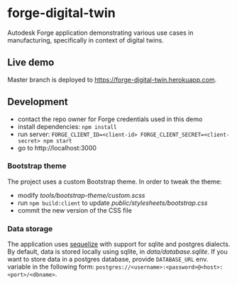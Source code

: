 # forge-digital-twin

Autodesk Forge application demonstrating various use cases in manufacturing, specifically in context of digital twins.

## Live demo

Master branch is deployed to https://forge-digital-twin.herokuapp.com.

## Development

- contact the repo owner for Forge credentials used in this demo
- install dependencies: `npm install`
- run server: `FORGE_CLIENT_ID=<client-id> FORGE_CLIENT_SECRET=<client-secret> npm start`
- go to http://localhost:3000

### Bootstrap theme

The project uses a custom Bootstrap theme. In order to tweak the theme:

- modify _tools/bootstrap-theme/custom.scss_
- run `npm build:client` to update _public/stylesheets/bootstrap.css_
- commit the new version of the CSS file

### Data storage

The application uses [sequelize](http://docs.sequelizejs.com/) with support for
sqlite and postgres dialects. By default, data is stored locally using sqlite,
in _data/database.sqlite_. If you want to store data in a postgres database,
provide `DATABASE_URL` env. variable in the following form: `postgres://<username>:<password>@<host>:<port>/<dbname>`.